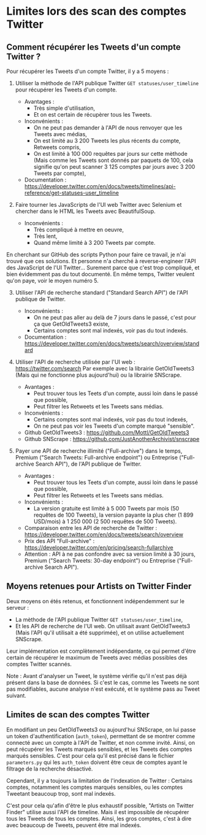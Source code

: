 # Limites lors des scan des comptes Twitter

## Comment récupérer les Tweets d'un compte Twitter ?

Pour récupérer les Tweets d'un compte Twitter, il y a 5 moyens :

1. Utiliser la mèthode de l'API publique Twitter `GET statuses/user_timeline` pour récupérer les Tweets d'un compte.
   * Avantages :
     - Très simple d'utilisation,
     - Et on est certain de récupèrer tous les Tweets.
   * Inconvénients :
     - On ne peut pas demander à l'API de nous renvoyer que les Tweets avec médias,
     - On est limité au 3 200 Tweets les plus récents du compte, Retweets compris,
     - On est limité à 100 000 requêtes par jours sur cette mèthode (Mais comme les Tweets sont donnés par paquets de 100, cela signifie qu'on peut scanner 3 125 comptes par jours avec 3 200 Tweets par compte),
   * Documentation : https://developer.twitter.com/en/docs/tweets/timelines/api-reference/get-statuses-user_timeline

2. Faire tourner les JavaScripts de l'UI web Twitter avec Selenium et chercher dans le HTML les Tweets avec BeautifulSoup.
   * Inconvénients :
     - Très compliqué à mettre en oeuvre,
     - Très lent,
     - Quand même limité à 3 200 Tweets par compte.

En cherchant sur GitHub des scripts Python pour faire ce travail, je n'ai trouvé que ces solutions. Et personne n'a cherché à reverse-engineer l'API des JavaScript de l'UI Twitter... Surement parce que c'est trop compliqué, et bien évidemment pas du tout documenté. En même temps, Twitter veulent qu'on paye, voir le moyen numéro 5.

3. Utiliser l'API de recherche standard ("Standard Search API") de l'API publique de Twitter.
   * Inconvénients :
     - On ne peut pas aller au delà de 7 jours dans le passé, c'est pour ça que GetOldTweets3 existe,
     - Certains comptes sont mal indexés, voir pas du tout indexés.
   * Documentation : https://developer.twitter.com/en/docs/tweets/search/overview/standard

4. Utiliser l'API de recherche utilisée par l'UI web : https://twitter.com/search
   Par exemple avec la librairie GetOldTweets3 (Mais qui ne fonctionne plus aujourd'hui) ou la librairie SNScrape.
   * Avantages :
     - Peut trouver tous les Teets d'un compte, aussi loin dans le passé que possible,
     - Peut filtrer les Retweets et les Tweets sans médias.
   * Inconvénients :
     - Certains comptes sont mal indexés, voir pas du tout indexés,
     - On ne peut pas voir les Tweets d'un compte marqué "sensible".
   * Github GetOldTweets3 : https://github.com/Mottl/GetOldTweets3
   * Github SNScrape : https://github.com/JustAnotherArchivist/snscrape

5. Payer une API de recherche illimité ("Full-archive") dans le temps, Premium ("Search Tweets: Full-archive endpoint") ou Entreprise ("Full-archive Search API"), de l'API publique de Twitter.
   * Avantages :
     - Peut trouver tous les Teets d'un compte, aussi loin dans le passé que possible,
     - Peut filtrer les Retweets et les Tweets sans médias.
   * Inconvénients :
     - La version gratuite est limité à 5 000 Tweets par mois (50 requêtes de 100 Tweets), la version payante la plus cher (1 899 USD/mois) à 1 250 000 (2 500 requêtes de 500 Tweets).
   * Comparaison entre les API de recherche de Twitter : https://developer.twitter.com/en/docs/tweets/search/overview
   * Prix des API "Full-archive" : https://developer.twitter.com/en/pricing/search-fullarchive
   * Attention : API à ne pas confondre avec sa version limité à 30 jours, Premium ("Search Tweets: 30-day endpoint") ou Entreprise ("Full-archive Search API").


## Moyens retenues pour Artists on Twitter Finder

Deux moyens on étés retenus, et fonctionnent indépendemment sur le serveur :
* La mèthode de l'API publique Twitter `GET statuses/user_timeline`,
* Et les API de recherche de l'UI web. On utilisait avant GetOldTweets3 (Mais l'API qu'il utilisait a été supprimée), et on utilise actuellement SNScrape.

Leur implémentation est complètement indépendante, ce qui permet d'être certain de récupérer le maximum de Tweets avec médias possibles des comptes Twitter scannés.

Note : Avant d'analyser un Tweet, le système vérifie qu'il n'est pas déjà présent dans la base de données. Si c'est le cas, comme les Tweets ne sont pas modifiables, aucune analyse n'est exécuté, et le système pass au Tweet suivant.


## Limites de scan des comptes Twitter

En modifiant un peu GetOldTweets3 ou aujourd'hui SNScrape, on lui passe un token d'authentification (`auth_token`), permettant de se montrer comme connecté avec un compte à l'API de Twitter, et non comme invité.
Ainsi, on peut récupérer les Tweets marqués sensibles, et les Tweets des comptes marqués sensibles. C'est pour cela qu'il est précisé dans le fichier `parameters.py` qui les `auth_token` doivent être ceux de comptes ayant le filtrage de la recherche désactivé.

Cependant, il y a toujours la limitation de l'indexation de Twitter : Certains comptes, notamment les comptes marqués sensibles, ou les comptes Tweetant beaucoup trop, sont mal indexés.

C'est pour cela qu'afin d'être le plus exhaustif possible, "Artists on Twitter Finder" utilise aussi l'API de timeline. Mais il est impossible de récupérer tous les Tweets de tous les comptes. Ainsi, les gros comptes, c'est à dire avec beaucoup de Tweets, peuvent être mal indexés.

